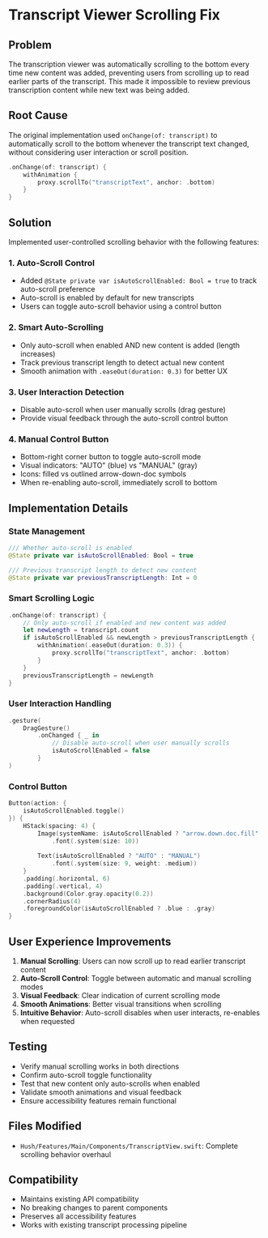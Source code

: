 # Transcript Viewer Scrolling Fix

## Problem
The transcription viewer was automatically scrolling to the bottom every time new content was added, preventing users from scrolling up to read earlier parts of the transcript. This made it impossible to review previous transcription content while new text was being added.

## Root Cause
The original implementation used `onChange(of: transcript)` to automatically scroll to the bottom whenever the transcript text changed, without considering user interaction or scroll position.

```swift
.onChange(of: transcript) {
    withAnimation {
        proxy.scrollTo("transcriptText", anchor: .bottom)
    }
}
```

## Solution
Implemented user-controlled scrolling behavior with the following features:

### 1. Auto-Scroll Control
- Added `@State private var isAutoScrollEnabled: Bool = true` to track auto-scroll preference
- Auto-scroll is enabled by default for new transcripts
- Users can toggle auto-scroll behavior using a control button

### 2. Smart Auto-Scrolling
- Only auto-scroll when enabled AND new content is added (length increases)
- Track previous transcript length to detect actual new content
- Smooth animation with `.easeOut(duration: 0.3)` for better UX

### 3. User Interaction Detection
- Disable auto-scroll when user manually scrolls (drag gesture)
- Provide visual feedback through the auto-scroll control button

### 4. Manual Control Button
- Bottom-right corner button to toggle auto-scroll mode
- Visual indicators: "AUTO" (blue) vs "MANUAL" (gray)
- Icons: filled vs outlined arrow-down-doc symbols
- When re-enabling auto-scroll, immediately scroll to bottom

## Implementation Details

### State Management
```swift
/// Whether auto-scroll is enabled
@State private var isAutoScrollEnabled: Bool = true

/// Previous transcript length to detect new content
@State private var previousTranscriptLength: Int = 0
```

### Smart Scrolling Logic
```swift
.onChange(of: transcript) {
    // Only auto-scroll if enabled and new content was added
    let newLength = transcript.count
    if isAutoScrollEnabled && newLength > previousTranscriptLength {
        withAnimation(.easeOut(duration: 0.3)) {
            proxy.scrollTo("transcriptText", anchor: .bottom)
        }
    }
    previousTranscriptLength = newLength
}
```

### User Interaction Handling
```swift
.gesture(
    DragGesture()
        .onChanged { _ in
            // Disable auto-scroll when user manually scrolls
            isAutoScrollEnabled = false
        }
)
```

### Control Button
```swift
Button(action: {
    isAutoScrollEnabled.toggle()
}) {
    HStack(spacing: 4) {
        Image(systemName: isAutoScrollEnabled ? "arrow.down.doc.fill" : "arrow.down.doc")
            .font(.system(size: 10))
        
        Text(isAutoScrollEnabled ? "AUTO" : "MANUAL")
            .font(.system(size: 9, weight: .medium))
    }
    .padding(.horizontal, 6)
    .padding(.vertical, 4)
    .background(Color.gray.opacity(0.2))
    .cornerRadius(4)
    .foregroundColor(isAutoScrollEnabled ? .blue : .gray)
}
```

## User Experience Improvements

1. **Manual Scrolling**: Users can now scroll up to read earlier transcript content
2. **Auto-Scroll Control**: Toggle between automatic and manual scrolling modes
3. **Visual Feedback**: Clear indication of current scrolling mode
4. **Smooth Animations**: Better visual transitions when scrolling
5. **Intuitive Behavior**: Auto-scroll disables when user interacts, re-enables when requested

## Testing
- Verify manual scrolling works in both directions
- Confirm auto-scroll toggle functionality
- Test that new content only auto-scrolls when enabled
- Validate smooth animations and visual feedback
- Ensure accessibility features remain functional

## Files Modified
- `Hush/Features/Main/Components/TranscriptView.swift`: Complete scrolling behavior overhaul

## Compatibility
- Maintains existing API compatibility
- No breaking changes to parent components
- Preserves all accessibility features
- Works with existing transcript processing pipeline